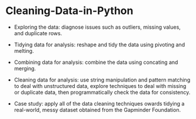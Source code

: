 # Cleaning-Data-in-Python

- Exploring the data: diagnose issues such as outliers, missing values, and duplicate rows.

- Tidying data for analysis: reshape and tidy the data using pivoting and melting.

- Combining data for analysis: combine the data using concating and merging.

- Cleaning data for analysis: use string manipulation and pattern matching to deal with unstructured data, explore techniques to deal with missing or duplicate data, then programmatically check the data for consistency.

- Case study: apply all of the data cleaning techniques owards tidying a real-world, messy dataset obtained from the Gapminder Foundation.
